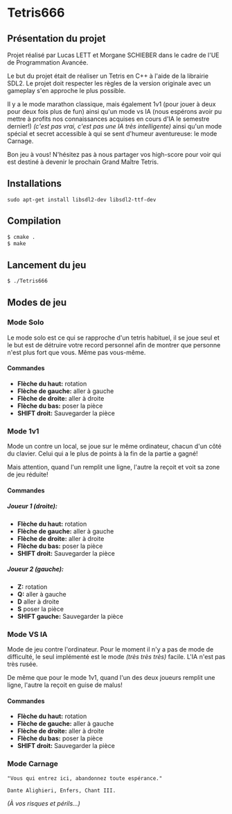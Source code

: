 # Tetris666

## Présentation du projet

Projet réalisé par Lucas LETT et Morgane SCHIEBER dans le cadre de l'UE de
Programmation Avancée.

Le but du projet était de réaliser un Tetris en C++ à l'aide de la librairie SDL2.
Le projet doit respecter les règles de la version originale avec un gameplay s'en
approche le plus possible.

Il y a le mode marathon classique, mais également 1v1 (pour jouer à deux pour
deux fois plus de fun) ainsi qu'un mode vs IA (nous espérons avoir pu mettre à
profits nos connaissances acquises en cours d'IA le semestre dernier!) *(c'est pas
vrai, c'est pas une IA très intelligente)* ainsi qu'un mode spécial et secret
accessible à qui se sent d'humeur aventureuse: le mode Carnage.

Bon jeu à vous! N'hésitez pas à nous partager vos high-score pour voir qui est
destiné à devenir le prochain Grand Maître Tetris.

## Installations

`sudo apt-get install libsdl2-dev libsdl2-ttf-dev`

## Compilation

```bash
$ cmake .
$ make
```

## Lancement du jeu

```bash
$ ./Tetris666
```

## Modes de jeu

### Mode Solo

Le mode solo est ce qui se rapproche d'un tetris habituel, il se joue seul et
le but est de détruire votre record personnel afin de montrer que personne n'est
plus fort que vous. Même pas vous-même.

#### Commandes

* **Flèche du haut:** rotation
* **Flèche de gauche:** aller à gauche
* **Flèche de droite:** aller à droite
* **Flèche du bas:** poser la pièce
* **SHIFT droit:** Sauvegarder la pièce

### Mode 1v1

Mode un contre un local, se joue sur le même ordinateur, chacun d'un côté du
clavier. Celui qui a le plus de points à la fin de la partie a gagné!

Mais attention, quand l'un remplit une ligne, l'autre la reçoit et voit sa zone
de jeu réduite!


#### Commandes

##### Joueur 1 (droite):

* **Flèche du haut:** rotation
* **Flèche de gauche:** aller à gauche
* **Flèche de droite:** aller à droite
* **Flèche du bas:** poser la pièce
* **SHIFT droit:** Sauvegarder la pièce

##### Joueur 2 (gauche):

* **Z:** rotation
* **Q:** aller à gauche
* **D** aller à droite
* **S** poser la pièce
* **SHIFT gauche:** Sauvegarder la pièce

### Mode VS IA

Mode de jeu contre l'ordinateur. Pour le moment il n'y a pas de mode de difficulté,
le seul implémenté est le mode *(très très très)* facile. L'IA n'est pas très
rusée.

De même que pour le mode 1v1, quand l'un des deux joueurs remplit une ligne,
l'autre la reçoit en guise de malus!

#### Commandes

* **Flèche du haut:** rotation
* **Flèche de gauche:** aller à gauche
* **Flèche de droite:** aller à droite
* **Flèche du bas:** poser la pièce
* **SHIFT droit:** Sauvegarder la pièce

### Mode Carnage

    "Vous qui entrez ici, abandonnez toute espérance."

    Dante Alighieri, Enfers, Chant III.


*(À vos risques et périls...)*
